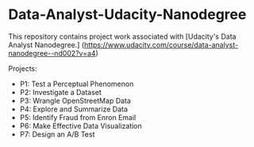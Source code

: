 # Data-Analyst-Udacity-Nanodegree

This repository contains project work associated with [Udacity's Data Analyst Nanodegree.] (https://www.udacity.com/course/data-analyst-nanodegree--nd002?v=a4)

Projects:

* P1: Test a Perceptual Phenomenon
* P2: Investigate a Dataset
* P3: Wrangle OpenStreetMap Data
* P4: Explore and Summarize Data
* P5: Identify Fraud from Enron Email
* P6: Make Effective Data Visualization
* P7: Design an A/B Test
